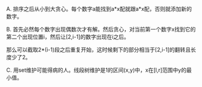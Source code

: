 A. 排序之后从小到大贪心。每个数字a能找到a\*x配就跟a\*x配，否则就添加新的数字。

B. 首先必然每个数字出现偶数次才有解。然后贪心，对当前第一个数字x找到它的第二个出现位置i，然后让[2,i-1]的数字出现在i之后。

   那么可以截取2\*(i-1)段之后重复开始，这时候剩下的部分相当于[2,i-1]的翻转且长度少了2。
   
C. 用set维护可能得病的人。线段树维护是1的区间(x,y)中，x在[l,r]范围中y的最小值。

